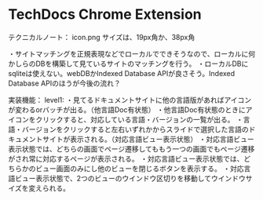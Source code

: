 # TechDocs Chrome Extension

テクニカルノート：
icon.png サイズは、19px角か、38px角

・サイトマッチングを正規表現などでローカルでできそうなので、ローカルに何かしらのDBを構築して見ているサイトのマッチングを行う。
・ローカルDBにsqliteは使えない。webDBかIndexed Database APIが良さそう。Indexed Database APIのほうが今後の流れ？


実装機能：
level1:
・見てるドキュメントサイトに他の言語版があればアイコンが変わるorバッチが出る。（他言語Doc有状態）
・他言語Doc有状態のときにアイコンをクリックすると、対応している言語・バージョンの一覧が出る。
・言語・バージョンをクリックすると左右いずれかからスライドで選択した言語のドキュメントサイトが表示される。（対応言語ビュー表示状態）
・対応言語ビュー表示状態では、どちらの画面でページ遷移してももう一つの画面でもページ遷移がされ常に対応するページが表示される。
・対応言語ビュー表示状態では、どちらかのビュー画面のみにし他のビューを閉じるボタンを表示する。
・対応言語ビュー表示状態で、2つのビューのウインドウ区切りを移動してウインドウサイズを変えられる。

